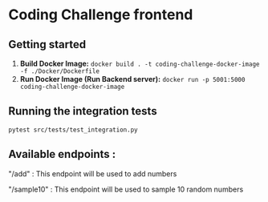 # Coding Challenge frontend

## Getting started
1. **Build Docker Image:** `docker build . -t coding-challenge-docker-image -f ./Docker/Dockerfile`
2. **Run Docker Image (Run Backend server):** `docker run -p 5001:5000 coding-challenge-docker-image`

## Running the integration tests

`pytest src/tests/test_integration.py`

## Available endpoints :

"/add" : This endpoint will be used to add numbers 

"/sample10" : This endpoint will be used to sample 10 random numbers
